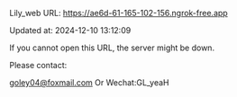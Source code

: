 Lily_web URL: https://ae6d-61-165-102-156.ngrok-free.app

Updated at: 2024-12-10 13:12:09

If you cannot open this URL, the server might be down.

Please contact: 

goley04@foxmail.com Or Wechat:GL_yeaH